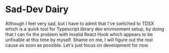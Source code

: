 # Sad-Dev Dairy

Although I feel very sad, but I have to admit that I've switched to TDSX which is a quick tool for Typescript library dev environment setup, by doing that I can fix the problem with Invalid React Hook which appears to be unfixable at this time by myself. Shame on me, I will figure out the real cause as soon as possible.
Let's just focus on development for now.